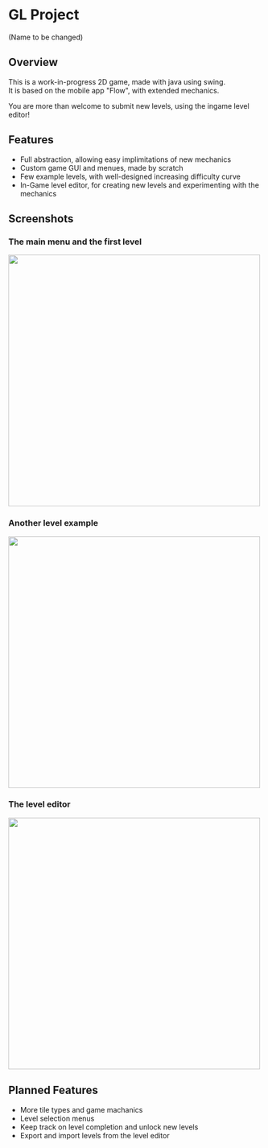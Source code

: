 # GL Project  
(Name to be changed)


## Overview
This is a work-in-progress 2D game, made with java using swing.  
It is based on the mobile app "Flow", with extended mechanics.  

You are more than welcome to submit new levels, using the ingame level editor!

## Features
* Full abstraction, allowing easy implimitations of new mechanics
* Custom game GUI and menues, made by scratch
* Few example levels, with well-designed increasing difficulty curve
* In-Game level editor, for creating new levels and experimenting with the mechanics

## Screenshots
### The main menu and the first level
<img src="https://i.gyazo.com/03864bcf88301328efc3a7e7c8cadc7a.gif" width="500">


### Another level example
<img src="https://i.gyazo.com/391c66202ec907384388b4270c9bda42.gif" width="500">


### The level editor
<img src="https://i.gyazo.com/120021428e5e66a03c0a3d3f9d5973a2.gif" width="500">

## Planned Features
* More tile types and game machanics
* Level selection menus
* Keep track on level completion and unlock new levels
* Export and import levels from the level editor
